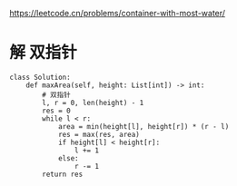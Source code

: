 https://leetcode.cn/problems/container-with-most-water/
# 解 双指针
```python3
class Solution:
    def maxArea(self, height: List[int]) -> int:
        # 双指针
        l, r = 0, len(height) - 1
        res = 0
        while l < r:
            area = min(height[l], height[r]) * (r - l)
            res = max(res, area)
            if height[l] < height[r]:
                l += 1
            else:
                r -= 1
        return res
```
